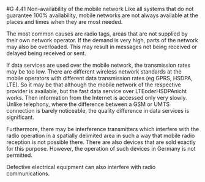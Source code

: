 #G 4.41 Non-availability of the mobile network
Like all systems that do not guarantee 100% availability, mobile networks are not always available at the places and times when they are most needed.

The most common causes are radio tags, areas that are not supplied by their own network operator. If the demand is very high, parts of the network may also be overloaded. This may result in messages not being received or delayed being received or sent.

If data services are used over the mobile network, the transmission rates may be too low. There are different wireless network standards at the mobile operators with different data transmission rates (eg GPRS, HSDPA, LTE). So it may be that although the mobile network of the respective provider is available, but the fast data service over LTEoderHSDPAnicht works. Then information from the Internet is accessed only very slowly. Unlike telephony, where the difference between a GSM or UMTS connection is barely noticeable, the quality difference in data services is significant.

Furthermore, there may be interference transmitters which interfere with the radio operation in a spatially delimited area in such a way that mobile radio reception is not possible there. There are also devices that are sold exactly for this purpose. However, the operation of such devices in Germany is not permitted.

Defective electrical equipment can also interfere with radio communications.



